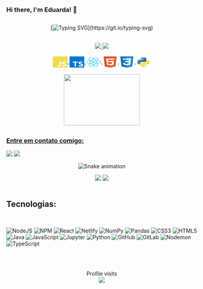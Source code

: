 ### Hi there, I'm Eduarda! 👋
## 

<div align="center">
  
[![Typing SVG](https://readme-typing-svg.herokuapp.com?font=Poppins&size=18&color=5BA3E0&center=true&vCenter=falso&multiline=true&lines=Falar+%C3%A9+f%C3%A1cil%2C;Mostre-me+o+c%C3%B3digo.)](https://git.io/typing-svg)

</div>
</br>

<div align="center">
  <a href="https://github.com/MariaE-duarda">
   <img height="170em" src="https://github-readme-stats.vercel.app/api?username=MariaE-duarda&show_icons=true&theme=react&include_all_commits=true&count_private=true"/>
  <img height="170em" src="https://github-readme-stats.vercel.app/api/top-langs/?username=MariaE-duarda&layout=compact&langs_count=8&theme=react"/>
</div>

<div  align="center"> 
  <div style="display: inline_block"><br>
  <img align="center" alt="Rafa-Js" height="30" width="40" src="https://raw.githubusercontent.com/devicons/devicon/master/icons/javascript/javascript-plain.svg">
  <img align="center" alt="Rafa-Ts" height="30" width="40" src="https://raw.githubusercontent.com/devicons/devicon/master/icons/typescript/typescript-plain.svg">
  <img align="center" alt="Rafa-React" height="30" width="40" src="https://raw.githubusercontent.com/devicons/devicon/master/icons/react/react-original.svg">
  <img align="center" alt="Rafa-HTML" height="30" width="40" src="https://raw.githubusercontent.com/devicons/devicon/master/icons/html5/html5-original.svg">
  <img align="center" alt="Rafa-CSS" height="30" width="40" src="https://raw.githubusercontent.com/devicons/devicon/master/icons/css3/css3-original.svg">
  <img align="center" alt="Rafa-Python" height="30" width="40" src="https://raw.githubusercontent.com/devicons/devicon/master/icons/python/python-original.svg">
  </div>
  <br>
  <img align="center" width="200" height="135" src="https://media1.tenor.com/images/e9307108d3a596d167ac5feb283887ea/tenor.gif?itemid=14290086">
  
</div>

  ##

### Entre em contato comigo: 
  <a href = "mailto:eduardafreire115@gmail.com"><img src="https://img.shields.io/badge/-Gmail-%23333?style=for-the-badge&logo=gmail&logoColor=white" target="_blank"></a>
    <a href="https://www.linkedin.com/in/maria-eduarda-d-218822219//" target="_blank"><img src="https://img.shields.io/badge/-LinkedIn-%230077B5?style=for-the-badge&logo=linkedin&logoColor=white" target="_blank"></a>
  
<div align="center">
  
  ![Snake animation](https://github.com/MariaE-duarda/MariaE-duarda/blob/output/github-contribution-grid-snake.svg)
  </div>
  
<div align="center">
  <img height=200 src="https://uploads.spiritfanfiction.com/historias/capas/202001/sem-abracos-quentinhos-pro-lele-18305880-100220200020.gif">
  <img height=200 src="https://data.whicdn.com/images/113536005/original.gif">
  </div>
	
<br>
  
  ## Tecnologias: 
	
<br>
	
  ![NodeJS](https://img.shields.io/badge/node.js-black?style=for-the-badge&logo=node.js&logoColor=6DA55F) 
  ![NPM](https://img.shields.io/badge/NPM-black.svg?style=for-the-badge&logo=npm&logoColor=white)
  ![React](https://img.shields.io/badge/react-black.svg?style=for-the-badge&logo=react&logoColor=%2361DAFB)
  ![Netlify](https://img.shields.io/badge/netlify-black.svg?style=for-the-badge&logo=netlify&logoColor=#00C7B7)
  ![NumPy](https://img.shields.io/badge/numpy-black.svg?style=for-the-badge&logo=numpy&logoColor=white)
  ![Pandas](https://img.shields.io/badge/pandas-black.svg?style=for-the-badge&logo=pandas&logoColor=white)
  ![CSS3](https://img.shields.io/badge/css3-black.svg?style=for-the-badge&logo=css3&logoColor=white)
  ![HTML5](https://img.shields.io/badge/html5-black.svg?style=for-the-badge&logo=html5&logoColor=white)
  ![Java](https://img.shields.io/badge/java-black.svg?style=for-the-badge&logo=java&logoColor=white)
  ![JavaScript](https://img.shields.io/badge/javascript-black.svg?style=for-the-badge&logo=javascript&logoColor=%23F7DF1E)
  ![Jupyter](https://img.shields.io/badge/Jupyter-black?style=for-the-badge&logo=jupyter&logoColor=white)
  ![Python](https://img.shields.io/badge/python-black?style=for-the-badge&logo=python&logoColor=ffdd54)
  ![GitHub](https://img.shields.io/badge/GitHub-black?style=for-the-badge&logo=github&logoColor=white)
  ![GitLab](https://img.shields.io/badge/gitlab-black.svg?style=for-the-badge&logo=gitlab&logoColor=white)
  ![Nodemon](https://img.shields.io/badge/Nodemon-black?style=for-the-badge&logo=nodemon&logoColor=white)
  ![TypeScript](https://img.shields.io/badge/typescript-black.svg?style=for-the-badge&logo=typescript&logoColor=white)
  
<br>
<br> 
	

<p align="center">
 Profile visits <br>
 
<img height="20px" src="https://profile-counter.glitch.me/MariaE-duarda/count.svg" />

</p>
